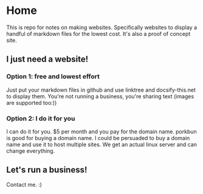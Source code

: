 # Home
This is repo for notes on making websites. Specifically websites to display a handful of markdown files for the lowest cost. 
It's also a proof of concept site. 

## I just need a website!
### Option 1: free and lowest effort
Just put your markdown files in github and use linktree and docsify-this.net to display them. 
You're not running a business, you're sharing text (images are supported too:))


### Option 2: I do it for you
I can do it for you. $5 per month and you pay for the domain name. porkbun is good for buying a domain name. I could be persuaded to buy a domain name and use it to host multiple sites. 
We get an actual linux server and can change everything. 

## Let's run a business!
Contact me. :)

